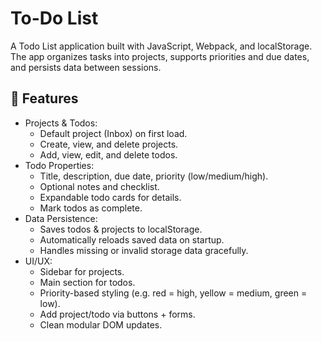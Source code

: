 # To-Do List

A Todo List application built with JavaScript, Webpack, and localStorage. The app organizes tasks into projects, supports priorities and due dates, and persists data between sessions.

## 🚀 Features

- Projects & Todos:
    * Default project (Inbox) on first load.
    * Create, view, and delete projects.
    * Add, view, edit, and delete todos.
- Todo Properties:
    * Title, description, due date, priority (low/medium/high).
    * Optional notes and checklist.
    * Expandable todo cards for details.
    * Mark todos as complete.
- Data Persistence:
    * Saves todos & projects to localStorage.
    * Automatically reloads saved data on startup.
    * Handles missing or invalid storage data gracefully.
- UI/UX:
    * Sidebar for projects.
    * Main section for todos.
    * Priority-based styling (e.g. red = high, yellow = medium, green = low).
    * Add project/todo via buttons + forms.
    * Clean modular DOM updates.